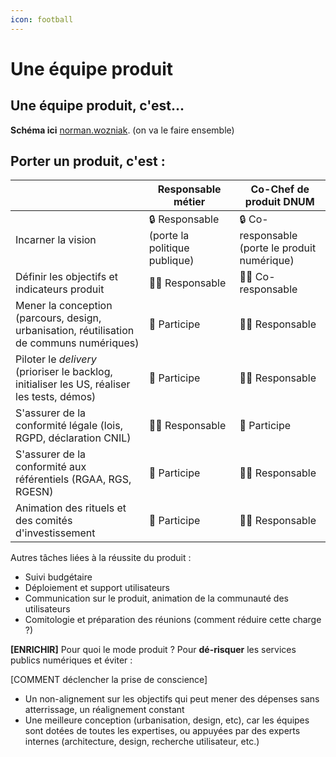 ```yaml
---
icon: football
---
```


# Une équipe produit

## Une équipe produit, c'est...

**Schéma ici** [norman.wozniak](https://app.gitbook.com/u/Ii3Xgcr6QYaz2oHsCNdP26MQ0du2 "mention"). (on va le faire ensemble)

## Porter un produit, c'est :

|                                                                                             | Responsable métier                           | Co-Chef de produit DNUM                        |
| ------------------------------------------------------------------------------------------- | -------------------------------------------- | ---------------------------------------------- |
| Incarner la vision                                                                          | 🔒 Responsable (porte la politique publique) | 🔒 Co-responsable (porte le produit numérique) |
| Définir les objectifs et indicateurs produit                                                | 🙆‍♂️ Responsable                            | 🙆‍♂️ Co-responsable                           |
| Mener la conception (parcours, design, urbanisation, réutilisation de communs numériques)   | 🤝 Participe                                 | 🙆‍♂️ Responsable                              |
| Piloter le _delivery_ (prioriser le backlog, initialiser les US, réaliser les tests, démos) | 🤝 Participe                                 | 🙆‍♂️ Responsable                              |
| S'assurer de la conformité légale (lois, RGPD, déclaration CNIL)                            | 🙆‍♂️ Responsable                            | 🤝 Participe                                   |
| S'assurer de la conformité aux référentiels (RGAA, RGS, RGESN)                              | 🤝 Participe                                 | 🙆‍♂️ Responsable                              |
| Animation des rituels et des comités d'investissement                                       | 🤝 Participe                                 | 🙆‍♂️ Responsable                              |

Autres tâches liées à la réussite du produit :

* Suivi budgétaire
* Déploiement et support utilisateurs
* Communication sur le produit, animation de la communauté des utilisateurs
* Comitologie et préparation des réunions (comment réduire cette charge ?)

**\[ENRICHIR]** Pour quoi le mode produit ? Pour **dé-risquer** les services publics numériques et éviter :

\[COMMENT déclencher la prise de conscience]

* Un non-alignement sur les objectifs qui peut mener des dépenses sans atterrissage, un réalignement constant
* Une meilleure conception (urbanisation, design, etc), car les équipes sont dotées de toutes les expertises, ou appuyées par des experts internes (architecture, design, recherche utilisateur, etc.)
